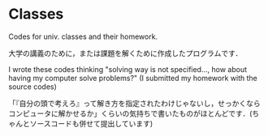 # Classes
Codes for univ. classes and their homework.

大学の講義のために，または課題を解くために作成したプログラムです．


I wrote these codes thinking "solving way is not specified..., how about having my computer solve problems?" (I submitted my homework with the source codes)

「『自分の頭で考えろ』って解き方を指定されたわけじゃないし，せっかくならコンピュータに解かせるか」くらいの気持ちで書いたものがほとんどです．(ちゃんとソースコードも併せて提出しています)
